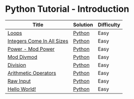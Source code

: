 # Python Tutorial - Introduction

| Title | Solution | Difficulty |
| ----- | -------- | ---------- |
| [Loops](https://www.hackerrank.com/challenges/python-loops) | [Python](./Loops/main.py) | Easy |
| [Integers Come In All Sizes](https://www.hackerrank.com/challenges/python-integers-come-in-all-sizes) | [Python](./Integers%20Come%20In%20All%20Sizes/main.py) | Easy |
| [Power - Mod Power](https://www.hackerrank.com/challenges/python-power-mod-power) | [Python](./Power%20-%20Mod%20Power/main.py) | Easy |
| [Mod Divmod](https://www.hackerrank.com/challenges/python-mod-divmod) | [Python](./Mod%20Divmod/main.py) | Easy |
| [Division](https://www.hackerrank.com/challenges/python-division) | [Python](./Division/main.py) | Easy |
| [Arithmetic Operators](https://www.hackerrank.com/challenges/python-arithmetic-operators) | [Python](./Arithmetic%20Operators/main.py) | Easy |
| [Raw Input](https://www.hackerrank.com/challenges/python-raw-input) | [Python](./Raw%20Input/main.py) | Easy |
| [Hello World!](https://www.hackerrank.com/challenges/py-hello-world) | [Python](./Hello%20World!/main.py) | Easy |

